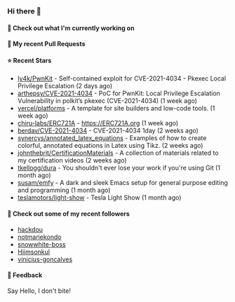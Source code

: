 ### Hi there 👋

#### 👷 Check out what I'm currently working on

#### 🔨 My recent Pull Requests


#### ⭐ Recent Stars

- [ly4k/PwnKit](https://github.com/ly4k/PwnKit) - Self-contained exploit for CVE-2021-4034 - Pkexec Local Privilege Escalation (2 days ago)
- [arthepsy/CVE-2021-4034](https://github.com/arthepsy/CVE-2021-4034) - PoC for PwnKit: Local Privilege Escalation Vulnerability in polkit’s pkexec (CVE-2021-4034) (1 week ago)
- [vercel/platforms](https://github.com/vercel/platforms) - A template for site builders and low-code tools. (1 week ago)
- [chiru-labs/ERC721A](https://github.com/chiru-labs/ERC721A) - https://ERC721A.org (1 week ago)
- [berdav/CVE-2021-4034](https://github.com/berdav/CVE-2021-4034) - CVE-2021-4034 1day (2 weeks ago)
- [synercys/annotated_latex_equations](https://github.com/synercys/annotated_latex_equations) - Examples of how to create colorful, annotated equations in Latex using Tikz. (2 weeks ago)
- [johnthebrit/CertificationMaterials](https://github.com/johnthebrit/CertificationMaterials) - A collection of materials related to my certification videos (2 weeks ago)
- [tkellogg/dura](https://github.com/tkellogg/dura) - You shouldn&#39;t ever lose your work if you&#39;re using Git (1 month ago)
- [susam/emfy](https://github.com/susam/emfy) - A dark and sleek Emacs setup for general purpose editing and programming (1 month ago)
- [teslamotors/light-show](https://github.com/teslamotors/light-show) - Tesla Light Show (1 month ago)

#### 👯 Check out some of my recent followers

- [hackdou](https://github.com/hackdou)
- [notmariekondo](https://github.com/notmariekondo)
- [snowwhite-boss](https://github.com/snowwhite-boss)
- [Hiimsonkul](https://github.com/Hiimsonkul)
- [vinicius-goncalves](https://github.com/vinicius-goncalves)

#### 💬 Feedback

Say Hello, I don't bite!